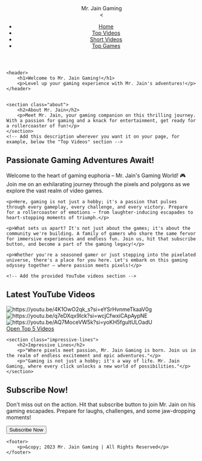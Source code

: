 <!DOCTYPE html>
<html lang="en">
<head>
    <meta charset="UTF-8">
    <meta name="viewport" content="width=device-width, initial-scale=1.0">
    <title>Mr. Jain Gaming</title>
    <link rel="stylesheet" href="styles.css">
</head>
<body>
    <!-- Inside the <header> section in the HTML -->
<header>
    <div class="IMAGES/img.1">Mr. Jain Gaming</div>
        <<!-- Inside the <nav> section in the HTML -->
<nav>
    <ul>
        <li><a href="#home">Home</a></li>
        <li><a href="#top-videos" onclick="window.open('https://youtu.be/4K1OwO2qk_s?si=eYSrHvnmeTkaaV0g')">Top Videos</a></li>
        <li><a href="#short-videos" onclick="window.open('https://youtube.com/shorts/MVZ4R59wS2Q?si=MgL_sVEnTrGWTKRX')">Short Videos</a></li>
        <li><a href="#top-games">Top Games</a></li>
    </ul>
</nav>
</header>

    <header>
        <h1>Welcome to Mr. Jain Gaming!</h1>
        <p>Level up your gaming experience with Mr. Jain's adventures!</p>
    </header>
    

    <section class="about">
        <h2>About Mr. Jain</h2>
        <p>Meet Mr. Jain, your gaming companion on this thrilling journey. With a passion for gaming and a knack for entertainment, get ready for a rollercoaster of fun!</p>
    </section>
    <!-- Add this description wherever you want it on your page, for example, below the "Top Videos" section -->

<section class="channel-description">
    <h2>Passionate Gaming Adventures Await!</h2>
    <p>Welcome to the heart of gaming euphoria – Mr. Jain's Gaming World! 🎮 Join me on an exhilarating journey through the pixels and polygons as we explore the vast realm of video games.</p>

    <p>Here, gaming is not just a hobby; it's a passion that pulses through every gameplay, every challenge, and every victory. Prepare for a rollercoaster of emotions – from laughter-inducing escapades to heart-stopping moments of triumph.</p>

    <p>What sets us apart? It's not just about the games; it's about the community we're building. A family of gamers who share the same fervor for immersive experiences and endless fun. Join us, hit that subscribe button, and become a part of the gaming legacy!</p>

    <p>Whether you're a seasoned gamer or just stepping into the pixelated universe, there's a place for you here. Let's embark on this gaming odyssey together – where passion meets pixels!</p>
</section>

    <!-- Add the provided YouTube videos section -->
<section class="youtube-videos">
    <h2>Latest YouTube Videos</h2>
    <div class="video-container">
        <img src="Screenshot (328).png" alt="https://youtu.be/4K1OwO2qk_s?si=eYSrHvnmeTkaaV0g">
        <img src="Screenshot (149).png" alt="https://youtu.be/q7eDXqx9Ick?si=wcjCfwxiCApAypNE">
        <img src="Screenshot (98).png" alt="https://youtu.be/AQ7MoceVW5k?si=yoKH5fgultULOadU">
    </div>
    <a href="#" id="openTopVideos">Open Top 5 Videos</a>
    
</section>




    <section class="impressive-lines">
        <h2>Impressive Lines</h2>
        <p>"Where pixels meet passion, Mr. Jain Gaming is born. Join us in the realm of endless excitement and epic adventures."</p>
        <p>"Gaming is not just a hobby; it's a way of life. Mr. Jain Gaming, where every click unlocks a new world of possibilities."</p>
    </section>

   <!-- Inside the .subscribe section in the HTML -->
<section class="subscribe">
    <h2>Subscribe Now!</h2>
    <p>Don't miss out on the action. Hit that subscribe button to join Mr. Jain on his gaming escapades. Prepare for laughs, challenges, and some jaw-dropping moments!</p>
    <button onclick="window.open('https://youtube.com/@mrjaingaming?si=fkmIwfrXEui0tgmG')">Subscribe Now</button>
</section>

    <footer>
        <p>&copy; 2023 Mr. Jain Gaming | All Rights Reserved</p>
    </footer>
    
<!-- Add the JavaScript just before the closing </body> tag -->
<script>
    document.addEventListener("DOMContentLoaded", function () {
        const topVideosLink = document.getElementById('openTopVideos');

        topVideosLink.addEventListener("click", function (event) {
            event.preventDefault();
            const topVideos = [
                "https://youtu.be/4K1OwO2qk_s?si=eYSrHvnmeTkaaV0g",
                "https://youtu.be/q7eDXqx9Ick?si=wcjCfwxiCApAypNE",
                "https://youtu.be/AQ7MoceVW5k?si=yoKH5fgultULOadU",
                "https://youtu.be/zT4pKVcZNzc?si=n3bMhhXnZ0vqaea8",
                "https://www.youtube.com/watch?v=your_video_id_5"
            ];

            const newWindow = window.open('');
            topVideos.forEach(videoLink => {
                newWindow.document.write(`<p><a href="${videoLink}" target="_blank">${videoLink}</a></p>`);
            });
        });
    });
</script>


</body>
</html>
